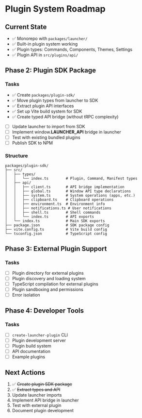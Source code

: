 # Plugin System Roadmap

## Current State
- ✅ Monorepo with `packages/launcher/`
- ✅ Built-in plugin system working
- ✅ Plugin types: Commands, Components, Themes, Settings
- ✅ Plugin API in `src/plugins/api/`

## Phase 2: Plugin SDK Package

### Tasks
- ✅ Create `packages/plugin-sdk/`
- ✅ Move plugin types from launcher to SDK
- ✅ Extract plugin API interfaces 
- ✅ Set up Vite build system for SDK
- ✅ Create typed API bridge (without tRPC complexity)
- [ ] Update launcher to import from SDK
- [ ] Implement window.__LAUNCHER_API__ bridge in launcher
- [ ] Test with existing bundled plugins
- [ ] Publish SDK to NPM

### Structure
```
packages/plugin-sdk/
├── src/
│   ├── types/
│   │   └── index.ts        # Plugin, Command, Manifest types
│   ├── api/
│   │   ├── client.ts       # API bridge implementation
│   │   ├── global.ts       # Window API type declarations
│   │   ├── system.ts       # System operations (apps, etc.)
│   │   ├── clipboard.ts    # Clipboard operations
│   │   ├── environment.ts  # Environment info
│   │   ├── notifications.ts # User notifications
│   │   ├── shell.ts        # Shell commands
│   │   └── index.ts        # API exports
│   └── index.ts            # Main SDK exports
├── package.json            # SDK package config
├── vite.config.ts          # Vite build config
└── tsconfig.json           # TypeScript config
```

## Phase 3: External Plugin Support

### Tasks
- [ ] Plugin directory for external plugins
- [ ] Plugin discovery and loading system
- [ ] TypeScript compilation for external plugins
- [ ] Plugin sandboxing and permissions
- [ ] Error isolation

## Phase 4: Developer Tools

### Tasks  
- [ ] `create-launcher-plugin` CLI
- [ ] Plugin development server
- [ ] Plugin build system
- [ ] API documentation
- [ ] Example plugins

## Next Actions
1. ✅ ~~Create plugin SDK package~~
2. ✅ ~~Extract types and API~~
3. Update launcher imports
4. Implement API bridge in launcher
5. Test with external plugin
6. Document plugin development
